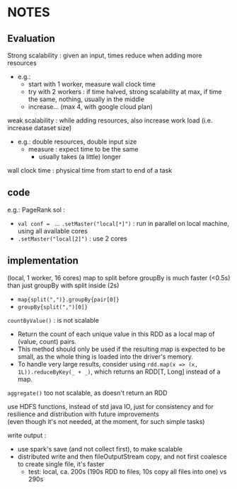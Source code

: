 # NOTES

## Evaluation

Strong scalability : given an input, times reduce when adding more resources  
*	e.g.:
	*	start with 1 worker, measure wall clock time
	*	try with 2 workers : if time halved, strong scalability at max, if time the same, nothing, usually in the middle
	*	increase... (max 4, with google cloud plan)

weak scalability : while adding resources, also increase work load (i.e. increase dataset size)  
*	e.g.: double resources, double input size
	*	measure : expect time to be the same
		*	usually takes (a little) longer

wall clock time : physical time from start to end of a task  


## code

e.g.: PageRank sol :
*	`val conf = ` ... `.setMaster("local[*]")` : run in parallel on local machine, using all available cores  
*	`.setMaster("local[2]")` : use 2 cores  


## implementation

(local, 1 worker, 16 cores) map to split before groupBy is much faster (<0.5s) than just groupBy with split inside (2s)  
*	`map{split(",")}.groupBy{pair[0]}`
*	`groupBy{split(",")[0]}`

`countByValue()` : is not scalable
*	Return the count of each unique value in this RDD as a local map of (value, count) pairs.
*	This method should only be used if the resulting map is expected to be small, as the whole thing is loaded into the driver's memory.
*	To handle very large results, consider using `rdd.map(x => (x, 1L)).reduceByKey(_ + _)`, which returns an RDD[T, Long] instead of a map.

`aggregate()` too not scalable, as doesn't return an RDD  

use HDFS functions, instead of std java IO, just for consistency and for resilience and distribution with future improvements  
(even though it's not needed, at the moment, for such simple tasks)

write output :
*	use spark's save (and not collect first), to make scalable  
*	distributed write and then fileOutputStream copy, and not first coalesce to create single file, it's faster
	*	test: local, ca. 200s (190s RDD to files, 10s copy all files into one) vs 290s
